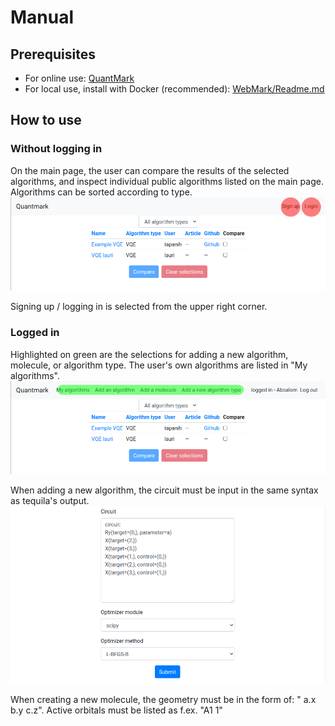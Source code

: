 # Manual
## Prerequisites
- For online use: [QuantMark](https://ohtup-staging.cs.helsinki.fi/quantmark/)
- For local use, install with Docker (recommended): [WebMark/Readme.md](https://github.com/ohtu2021-kvantti/WebMark#readme)
## How to use
### Without logging in
On the main page, the user can compare the results of the selected algorithms, and inspect individual public algorithms listed on the main page. Algorithms can be sorted according to type.
![Without logging in](pictures/no_login_main.png "No login main view")

Signing up / logging in is selected from the upper right corner.
### Logged in
Highlighted on green are the selections for adding a new algorithm, molecule, or algorithm type. The user's own algorithms are listed in "My algorithms".
![Logged in](pictures/login_main.png "Signed in user main view")

When adding a new algorithm, the circuit must be input in the same syntax as tequila's output. 
![New Algorithm](pictures/login_add_algorithm.png "Add algorithm")

When creating a new molecule, the geometry must be in the form of: "<Molecule> a.x b.y c.z". Active orbitals must be listed as f.ex. "A1 1"


